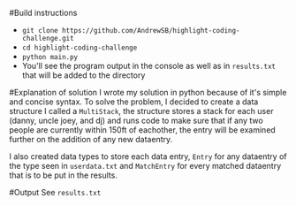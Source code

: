 #Build instructions
- `git clone https://github.com/AndrewSB/highlight-coding-challenge.git`
- `cd highlight-coding-challenge`
- `python main.py`
- You'll see the program output in the console as well as in `results.txt` that will be added to the directory

#Explanation of solution
I wrote my solution in python because of it's simple and concise syntax. To solve the problem, I decided to create a data structure I called a `MultiStack`, the structure stores a stack for each user (danny, uncle joey, and dj) and runs code to make sure that if any two people are currently within 150ft of eachother, the entry will be examined further on the addition of any new dataentry.

I also created data types to store each data entry, `Entry` for any dataentry of the type seen in `userdata.txt` and `MatchEntry` for every matched dataentry that is to be put in the results.

#Output
See `results.txt`
